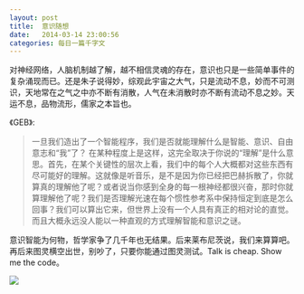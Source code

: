 ```yaml
---
layout: post
title:  意识随想
date:   2014-03-14 23:00:56
categories: 每日一篇千字文 
---
```


对神经网络，人脑机制越了解，越不相信灵魂的存在，意识也只是一些简单事件的复杂涌现而已。还是朱子说得妙，综观此宇宙之大气，只是流动不息，妙而不可测识，天地常在之气之中亦不断有消散，人气在未消散时亦不断有流动不息之妙。天运不息，品物流形，儒家之本旨也。

《GEB》:
>一旦我们造出了一个智能程序，我们是否就能理解什么是智能、意识、自由意志和“我”了？
在某种程度上是这样，这完全取决于你说的“理解”是什么意思。首先，在某个关键性的层次上看，我们中的每个人大概都对这些东西有尽可能好的理解。这就像是听音乐，是不是因为你已经把巴赫拆散了，你就算真的理解他了呢？或者说当你感到全身的每一根神经都很兴奋，那时你就算理解他了呢？我们是否理解光速在每个惯性参考系中保持恒定到底是怎么回事？我们可以算出它来，但世界上没有一个人具有真正的相对论的直觉。而且大概永远没人能以一种直观的方式理解智能和意识之谜。

意识智能为何物，哲学家争了几千年也无结果。后来莱布尼茨说，我们来算算吧。再后来图灵横空出世，别吵了，只要你能通过图灵测试。Talk is cheap. Show me the code。

![](http://ww4.sinaimg.cn/bmiddle/6208e01fgw1eefp632d8wj20nz0k3tc6.jpg)
